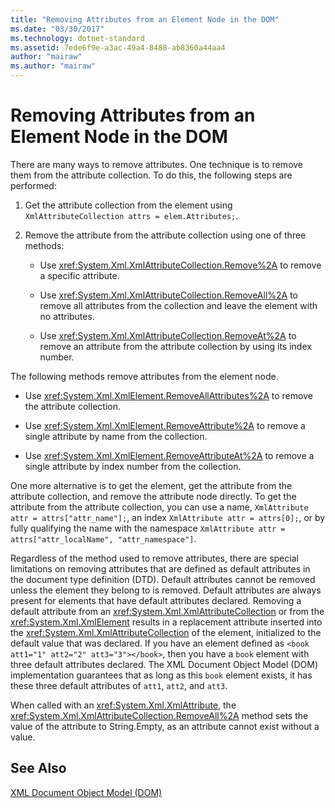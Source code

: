 ```yaml
---
title: "Removing Attributes from an Element Node in the DOM"
ms.date: "03/30/2017"
ms.technology: dotnet-standard
ms.assetid: 7ede6f9e-a3ac-49a4-8488-ab8360a44aa4
author: "mairaw"
ms.author: "mairaw"
---
```

# Removing Attributes from an Element Node in the DOM
There are many ways to remove attributes. One technique is to remove them from the attribute collection. To do this, the following steps are performed:  
  
1. Get the attribute collection from the element using `XmlAttributeCollection attrs = elem.Attributes;`.  
  
2. Remove the attribute from the attribute collection using one of three methods:  
  
   - Use <xref:System.Xml.XmlAttributeCollection.Remove%2A> to remove a specific attribute.  
  
   - Use <xref:System.Xml.XmlAttributeCollection.RemoveAll%2A> to remove all attributes from the collection and leave the element with no attributes.  
  
   - Use <xref:System.Xml.XmlAttributeCollection.RemoveAt%2A> to remove an attribute from the attribute collection by using its index number.  
  
 The following methods remove attributes from the element node.  
  
- Use <xref:System.Xml.XmlElement.RemoveAllAttributes%2A> to remove the attribute collection.  
  
- Use <xref:System.Xml.XmlElement.RemoveAttribute%2A> to remove a single attribute by name from the collection.  
  
- Use <xref:System.Xml.XmlElement.RemoveAttributeAt%2A> to remove a single attribute by index number from the collection.  
  
 One more alternative is to get the element, get the attribute from the attribute collection, and remove the attribute node directly. To get the attribute from the attribute collection, you can use a name, `XmlAttribute attr = attrs["attr_name"];`, an index `XmlAttribute attr = attrs[0];`, or by fully qualifying the name with the namespace `XmlAttribute attr = attrs["attr_localName", "attr_namespace"]`.  
  
 Regardless of the method used to remove attributes, there are special limitations on removing attributes that are defined as default attributes in the document type definition (DTD). Default attributes cannot be removed unless the element they belong to is removed. Default attributes are always present for elements that have default attributes declared. Removing a default attribute from an <xref:System.Xml.XmlAttributeCollection> or from the <xref:System.Xml.XmlElement> results in a replacement attribute inserted into the <xref:System.Xml.XmlAttributeCollection> of the element, initialized to the default value that was declared. If you have an element defined as `<book att1="1" att2="2" att3="3"></book>`, then you have a `book` element with three default attributes declared. The XML Document Object Model (DOM) implementation guarantees that as long as this `book` element exists, it has these three default attributes of `att1`, `att2`, and `att3`.  
  
 When called with an <xref:System.Xml.XmlAttribute>, the <xref:System.Xml.XmlAttributeCollection.RemoveAll%2A> method sets the value of the attribute to String.Empty, as an attribute cannot exist without a value.  
  
## See Also  
 [XML Document Object Model (DOM)](../../../../docs/standard/data/xml/xml-document-object-model-dom.md)
